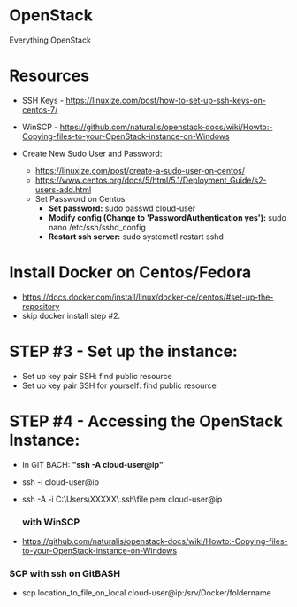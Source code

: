 # OpenStack
Everything OpenStack

# Resources
  - SSH Keys - https://linuxize.com/post/how-to-set-up-ssh-keys-on-centos-7/
  - WinSCP - https://github.com/naturalis/openstack-docs/wiki/Howto:-Copying-files-to-your-OpenStack-instance-on-Windows
  
  - Create New Sudo User and Password:
    - https://linuxize.com/post/create-a-sudo-user-on-centos/
    - https://www.centos.org/docs/5/html/5.1/Deployment_Guide/s2-users-add.html
    - Set Password on Centos
      - **Set password:** sudo passwd cloud-user
      - **Modify config (Change to 'PasswordAuthentication yes'):** sudo nano /etc/ssh/sshd_config  
      - **Restart ssh server:** sudo systemctl restart sshd

# Install Docker on Centos/Fedora      
  - https://docs.docker.com/install/linux/docker-ce/centos/#set-up-the-repository
  - skip docker install step #2.

# STEP #3 - Set up the instance:
- Set up key pair SSH:  find public resource
- Set up key pair SSH for yourself: find public resource

# STEP #4 - Accessing the OpenStack Instance:
  - In GIT BACH: **"ssh -A cloud-user@ip"**
  - ssh -i <your pem file> cloud-user@ip
  - ssh -A -i C:\\Users\\XXXXX\\.ssh\\file.pem cloud-user@ip
  
    ### with WinSCP
  - https://github.com/naturalis/openstack-docs/wiki/Howto:-Copying-files-to-your-OpenStack-instance-on-Windows
  ### SCP with ssh on GitBASH
  - scp location_to_file_on_local cloud-user@ip:/srv/Docker/foldername
  
